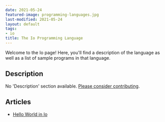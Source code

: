 ```yaml
---
date: 2021-05-24
featured-image: programming-languages.jpg
last-modified: 2021-05-24
layout: default
tags:
- io
title: The Io Programming Language
---
```


Welcome to the Io page! Here, you'll find a description of the language as well as a list of sample programs in that language.

## Description

No 'Description' section available. [Please consider contributing](https://github.com/TheRenegadeCoder/sample-programs-website).

## Articles

- [Hello World in Io](https://sampleprograms.io/projects/hello-world/io)